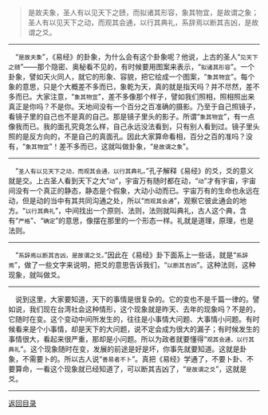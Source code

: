 > 是故夫象，圣人有以见天下之赜，而拟诸其形容，象其物宜，是故谓之象；圣人有以见天下之动，而观其会通，以行其典礼，系辞焉以断其吉凶，是故谓之爻。
___
&emsp;“``是故夫象``”，《易经》的卦象，为什么会有这个卦象呢？他说，上古的圣人“``见天下之赜``”——那个隐密、奥秘看不见的，有时候要用图案来表示，“``拟诸其形容``”。一个卦象，譬如天火同人，就它的形象、容貌，把它绘成一个图案，“``象其物宜``”。每个象的意思，只是个大概差不多而已，象乾为天，真的就是指天吗？并不尽然，差不多而已。大家注意，“``象其物宜``”，差不多像那个样子，譬如我们照相，照相照出来真正是你吗？不是你。天地间没有一个百分之百准确的摄影。乃至于自己照镜子，看镜子里的自己也不是真的自己。那是镜子里头的影子。所谓“``象其物宜``”，有一点像我而已。我的面孔究竟怎么样，自己永远没法看到，只有别人看到过。镜子里头照的是反方向的，不是自己的真面孔。因此大家算命看相，百分之百的准吗？没有，“``象其物宜``”！差不多而已，这就叫做卦象，“``是故谓之象``”。
___
&emsp;“``圣人有以见天下之动，而观其会通，以行其典礼。``”孔子解释《易经》的爻，爻的意义就是交。上古圣人看到天下之大“``动``”，宇宙万有随时都在动，“``动``”才有宇宙，宇宙间没有一个真正的静态，静态是个假象，大动小动而已。宇宙万有的生命也永远在动，但是动的当中有其共同沟通之处，所以“``而观其会通``”，观察它彼此通会的地方。“``以行其典礼``”，中间找出一个原则、法则，法则就叫典礼，古人这个典，含有“``严格``”、“``确定``”的意思，像摆在那里的一个形态一样。礼就是道理，原理，也是法则。
___
&emsp;“``系辞焉以断其吉凶，是故谓之爻。``”因此在《易经》卦下面系上一些话，就是“``系辞焉``”，做了一些文字来说明，把爻的意思告诉我们，“``以断其吉凶``”。这种法则，这种现象，就叫做爻。
___
&emsp;说到这里，大家要知道，天下的事情是很复杂的。它的变也不是千篇一律的。譬如说，我们现在台湾社会这种情形，这个现象就是昨天、去年的现象吗？不是的，它随时在变。这个变动中间所发生的，往往是小事情大问题、大事情小问题。有时候看来是个小事情，却是天下的大问题，说不定会成为很大的漏子；有时候发生的事情很大，看起来很严重，那却是小问题。所以为政者就要懂得“``观其会通，以行其典礼``”。这个现象随时在变，发展的前途是好是坏，你事先就要知道。这就是卦象，不需要卜的。所以古人说“``善易者不卜``”。真把《易经》学通了，不要卜卦、不要算命，一看这个现象就已经知道了，可以断其吉凶了，“``是故谓之爻``”，这就是爻。
___
[返回目录](../../master/README.md#目录)